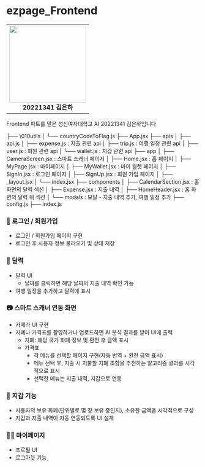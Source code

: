 # ezpage_Frontend

<table>
  <tr>
    <td align="center">
      <img src="https://github.com/user-attachments/assets/7a83512b-b68d-4fcb-a1d7-c79aa6a8ba3c" width="200"/><br/>
      <b> 20221341 김은하 </b>
    </td>
  </tr>
</table>  
Frontend 파트를 맡은 성신여자대학교 AI 20221341 김은하입니다

├── \010utils
│   └── countryCodeToFlag.js
├── App.jsx
├── apis
│   ├── api.js
│   ├── expense.js : 지출 관련 api
│   ├── trip.js : 여행 일정 관련 api
│   ├── user.js : 회원 관련 api
│   └── wallet.js : 지갑 관련 api
├── app
│   ├── CameraScreen.jsx : 스마트 스캐너 페이지
│   ├── Home.jsx : 홈 페이지
│   ├── MyPage.jsx : 마이페이지
│   ├── MyWallet.jsx : 마이 월렛 페이지
│   ├── SignIn.jsx : 로그인 페이지
│   ├── SignUp.jsx : 회원 가입 페이지
│   ├── _layout.jsx
│   └── index.jsx
├── components
│   ├── CalendarSection.jsx : 홈 화면의 달력 섹션
│   ├── Expense.jsx : 지출 내역
│   ├── HomeHeader.jsx : 홈 화면의 달력 위 섹션
│   └── modals : 모달 - 지출 내역 추가, 여행 일정 추가
├── config.js
├── index.js


### 🔐 로그인 / 회원가입
- 로그인 / 회원가입 페이지 구현
- 로그인 후 사용자 정보 불러오기 및 상태 저장

### 📅 달력
- 달력 UI 
  * 날짜를 클릭하면 해당 날짜의 지출 내역 확인 가능
- 여행 일정을 추가하고 달력에 표시

### 📷 스마트 스캐너 연동 화면
- 카메라 UI 구현
- 지폐나 가격표를 촬영하거나 업로드하면 AI 분석 결과를 받아 UI에 출력
    - 지폐: 해당 국가 화폐 정보 및 환전 후 금액 표시
    - 가격표
        - 각 메뉴를 선택할 페이지 구현(자동 번역 + 환전 금액 표시)
        - 메뉴 선택 후, 지출 시 지불할 지폐 조합을 추천하는 알고리즘 결과를 시각적으로 표시
        - 선택한 메뉴는 지출 내역, 지갑으로 연동

### 💼 지갑 기능
- 사용자의 보유 화폐(단위별로 몇 장 보유 중인지), 소유한 금액을 시각적으로 구성
- 지갑과 지출 내역이 자동 연동되도록 UI 설계

### 🙍‍♀️ 마이페이지
- 프로필 UI
- 로그아웃 기능
